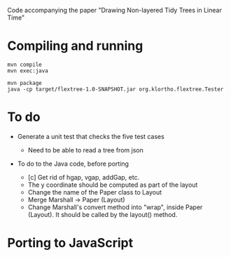 Code accompanying the paper "Drawing Non-layered Tidy Trees in Linear Time"


# Compiling and running

```
mvn compile
mvn exec:java
```


```
mvn package
java -cp target/flextree-1.0-SNAPSHOT.jar org.klortho.flextree.Tester
```



# To do

* Generate a unit test that checks the five test cases
    * Need to be able to read a tree from json





    

* To do to the Java code, before porting
    * [c] Get rid of hgap, vgap, addGap, etc.
    * The y coordinate should be computed as part of the layout
    * Change the name of the Paper class to Layout
    * Merge Marshall -> Paper (Layout)
    * Change Marshall's convert method into "wrap", inside Paper (Layout). It should
      be called by the layout() method.

# Porting to JavaScript



